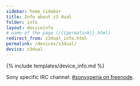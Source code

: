 ```yaml
---
sidebar: home_sidebar
title: Info about z3 dual
folder: info
layout: deviceinfo
# name of the page (/{{permalink}}.html)
redirect_from: z3dual_info.html
permalink: /devices/z3dual/
device: z3dual
---
```

{% include templates/device_info.md %}

<p>Sony specific IRC channel: <a href="https://webchat.freenode.net/?channels=freexperia">#sonyxperia on freenode</a>.</p>
